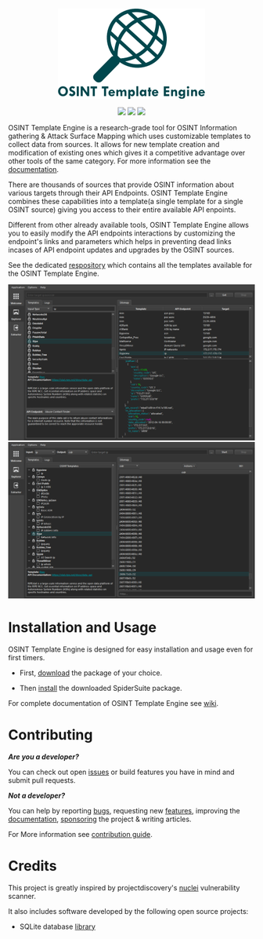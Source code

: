 <p align="center">
    <img src="resources/logo.png" width=300/>
</p>
<p align="center">
    <a href="https://github.com/3nock/OTE/releases" alt="GitHub release">
        <img src="https://img.shields.io/github/release/3nock/OTE.svg" /></a>
    <a href="https://telegram.me/SpiderSuite" alt="Telegram">
        <img src="https://img.shields.io/badge/chat-%20on%20Telegram-blue.svg" /></a>
    <a href="https://twitter.com/intent/follow?screen_name=spider_suite" alt="Twitter">
        <img src="https://img.shields.io/twitter/follow/spider_suite?label=follow&style=social" /></a>
</p>

OSINT Template Engine is a research-grade tool for OSINT Information gathering & Attack Surface Mapping which uses customizable templates to collect data from sources. It allows for new template creation and modification of existing ones which gives it a competitive advantage over other tools of the same category. For more information see the [documentation](https://github.com/3nock/OTE/wiki).

There are thousands of sources that provide OSINT information about various targets through their API Endpoints. OSINT Template Engine combines these capabilities into a template(a single template for a single OSINT source) giving you access to their entire available API enpoints.

Different from other already available tools, OSINT Template Engine allows you to easily modify the API endpoints interactions by customizing the endpoint's links and parameters which helps in preventing dead links incases of API endpoint updates and upgrades by the OSINT sources.

See the dedicated [respository](https://github.com/3nock/OTE-Templates) which contains all the templates available for the OSINT Template Engine.

<center><img src="resources/screenshot1.png"/></center>

<center><img src="resources/screenshot2.png"/></center>


# Installation and Usage

OSINT Template Engine is designed for easy installation and usage even for first timers.

- First, [download](https://github.com/3nock/OTE/releases) the package of your choice.

- Then [install](https://github.com/3nock/OTE/wiki/Installation) the downloaded SpiderSuite package.

For complete documentation of OSINT Template Engine see [wiki](https://github.com/3nock/OTE/wiki).

# Contributing 

_**Are you a developer?**_

You can check out open [issues](https://github.com/3nock/OTE/issues) or build features you have in mind and submit pull requests.

_**Not a developer?**_

You can help by reporting [bugs](https://github.com/3nock/OTE/issues), requesting new [features](https://github.com/3nock/OTE/issues), improving the [documentation](https://github.com/3nock/OTE/wiki), [sponsoring](SPONSOR.md) the project & writing articles.

For More information see [contribution guide](CONTRIBUTING.md).

# Credits

This project is greatly inspired by projectdiscovery's [nuclei](https://github.com/projectdiscovery/nuclei) vulnerability scanner.

It also includes software developed by the following open source projects:
- SQLite database [library](https://sqlite.org)
